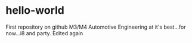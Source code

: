 # hello-world
First repository on github
M3/M4 Automotive Engineering at it's best...for now...i8 and party.
Edited again



